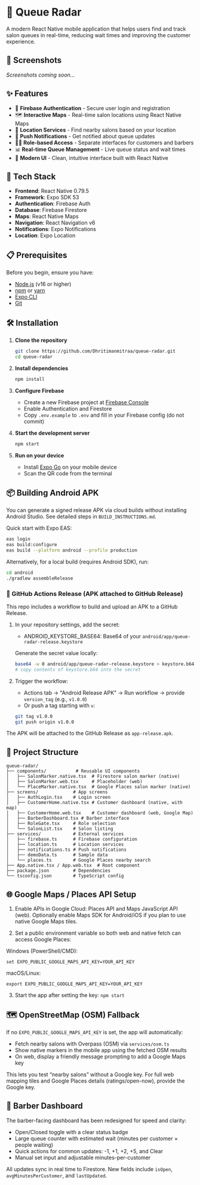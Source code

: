 # 🎯 Queue Radar

A modern React Native mobile application that helps users find and track salon queues in real-time, reducing wait times and improving the customer experience.

## 📱 Screenshots

*Screenshots coming soon...*

## ✨ Features

- 🔐 **Firebase Authentication** - Secure user login and registration
- 🗺️ **Interactive Maps** - Real-time salon locations using React Native Maps
- 📍 **Location Services** - Find nearby salons based on your location
- 🔔 **Push Notifications** - Get notified about queue updates
- 👨‍💼 **Role-based Access** - Separate interfaces for customers and barbers
- 📊 **Real-time Queue Management** - Live queue status and wait times
- 🎨 **Modern UI** - Clean, intuitive interface built with React Native

## 🚀 Tech Stack

- **Frontend**: React Native 0.79.5
- **Framework**: Expo SDK 53
- **Authentication**: Firebase Auth
- **Database**: Firebase Firestore
- **Maps**: React Native Maps
- **Navigation**: React Navigation v6
- **Notifications**: Expo Notifications
- **Location**: Expo Location

## 📋 Prerequisites

Before you begin, ensure you have:

- [Node.js](https://nodejs.org/) (v16 or higher)
- [npm](https://www.npmjs.com/) or [yarn](https://yarnpkg.com/)
- [Expo CLI](https://docs.expo.dev/get-started/installation/)
- [Git](https://git-scm.com/)

## 🛠️ Installation

1. **Clone the repository**
   ```bash
   git clone https://github.com/Dhritimanmitraa/queue-radar.git
   cd queue-radar
   ```

2. **Install dependencies**
   ```bash
   npm install
   ```

3. **Configure Firebase**
   - Create a new Firebase project at [Firebase Console](https://console.firebase.google.com/)
   - Enable Authentication and Firestore
   - Copy `.env.example` to `.env` and fill in your Firebase config (do not commit)

4. **Start the development server**
   ```bash
   npm start
   ```

5. **Run on your device**
   - Install [Expo Go](https://expo.dev/client) on your mobile device
   - Scan the QR code from the terminal

## 📦 Building Android APK

You can generate a signed release APK via cloud builds without installing Android Studio. See detailed steps in `BUILD_INSTRUCTIONS.md`.

Quick start with Expo EAS:

```bash
eas login
eas build:configure
eas build --platform android --profile production
```

Alternatively, for a local build (requires Android SDK), run:

```bash
cd android
./gradlew assembleRelease
```

### 🔁 GitHub Actions Release (APK attached to GitHub Release)

This repo includes a workflow to build and upload an APK to a GitHub Release.

1. In your repository settings, add the secret:
   - ANDROID_KEYSTORE_BASE64: Base64 of your `android/app/queue-radar-release.keystore`

   Generate the secret value locally:
   ```bash
   base64 -w 0 android/app/queue-radar-release.keystore > keystore.b64
   # copy contents of keystore.b64 into the secret
   ```

2. Trigger the workflow:
   - Actions tab → "Android Release APK" → Run workflow → provide `version_tag` (e.g., `v1.0.0`)
   - Or push a tag starting with `v`:
   ```bash
   git tag v1.0.0
   git push origin v1.0.0
   ```

The APK will be attached to the GitHub Release as `app-release.apk`.

## 📁 Project Structure

```
queue-radar/
├── components/           # Reusable UI components
│   ├── SalonMarker.native.tsx  # Firestore salon marker (native)
│   ├── SalonMarker.web.tsx     # Placeholder (web)
│   └── PlaceMarker.native.tsx  # Google Places salon marker (native)
├── screens/             # App screens
│   ├── AuthLogin.tsx    # Login screen
│   ├── CustomerHome.native.tsx # Customer dashboard (native, with map)
│   ├── CustomerHome.web.tsx    # Customer dashboard (web, Google Map)
│   ├── BarberDashboard.tsx # Barber interface
│   ├── RoleGate.tsx     # Role selection
│   └── SalonList.tsx    # Salon listing
├── services/            # External services
│   ├── firebase.ts      # Firebase configuration
│   ├── location.ts      # Location services
│   ├── notifications.ts # Push notifications
│   ├── demoData.ts      # Sample data
│   └── places.ts        # Google Places nearby search
├── App.native.tsx / App.web.tsx  # Root component
├── package.json         # Dependencies
└── tsconfig.json        # TypeScript config
``` 

## 🌐 Google Maps / Places API Setup

1) Enable APIs in Google Cloud: Places API and Maps JavaScript API (web). Optionally enable Maps SDK for Android/iOS if you plan to use native Google Maps tiles.

2) Set a public environment variable so both web and native fetch can access Google Places:

Windows (PowerShell/CMD):
```
set EXPO_PUBLIC_GOOGLE_MAPS_API_KEY=YOUR_API_KEY
```

macOS/Linux:
```
export EXPO_PUBLIC_GOOGLE_MAPS_API_KEY=YOUR_API_KEY
```

3) Start the app after setting the key: `npm start`

## 🗺️ OpenStreetMap (OSM) Fallback

If no `EXPO_PUBLIC_GOOGLE_MAPS_API_KEY` is set, the app will automatically:
- Fetch nearby salons with Overpass (OSM) via `services/osm.ts`
- Show native markers in the mobile app using the fetched OSM results
- On web, display a friendly message prompting to add a Google Maps key

This lets you test “nearby salons” without a Google key. For full web mapping tiles and Google Places details (ratings/open-now), provide the Google key.

## 💈 Barber Dashboard

The barber-facing dashboard has been redesigned for speed and clarity:
- Open/Closed toggle with a clear status badge
- Large queue counter with estimated wait (minutes per customer × people waiting)
- Quick actions for common updates: -1, +1, +2, +5, and Clear
- Manual set input and adjustable minutes-per-customer

All updates sync in real time to Firestore. New fields include `isOpen`, `avgMinutesPerCustomer`, and `lastUpdated`.